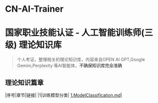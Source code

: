 # CN-AI-Trainer
# 国家职业技能认证 - 人工智能训练师(三级) 理论知识库

> 个人考证，整理相关的理论知识库，内容来自OPEN AI GPT,Google Gemini,Perplexity 等AI智能体，**不确保知识库完全准确**

## 理论知识篇章

|序号|章节|链接|
|1|训练模型分类| [1.ModelClassification.md](1.ModelClassification.md)|

